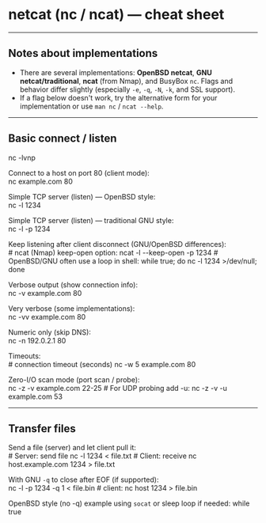 # netcat (nc / ncat) — cheat sheet

---

## Notes about implementations
- There are several implementations: **OpenBSD netcat**, **GNU netcat/traditional**, **ncat** (from Nmap), and BusyBox `nc`. Flags and behavior differ slightly (especially `-e`, `-q`, `-N`, `-k`, and SSL support).  
- If a flag below doesn't work, try the alternative form for your implementation or use `man nc` / `ncat --help`.

---

## Basic connect / listen

nc -lvnp <listening port> 

Connect to a host on port 80 (client mode):  
    nc example.com 80

Simple TCP server (listen) — OpenBSD style:  
    nc -l 1234

Simple TCP server (listen) — traditional GNU style:  
    nc -l -p 1234

Keep listening after client disconnect (GNU/OpenBSD differences):  
    # ncat (Nmap) keep-open option:
    ncat -l --keep-open -p 1234
    # OpenBSD/GNU often use a loop in shell:
    while true; do nc -l 1234 >/dev/null; done

Verbose output (show connection info):  
    nc -v example.com 80

Very verbose (some implementations):  
    nc -vv example.com 80

Numeric only (skip DNS):  
    nc -n 192.0.2.1 80

Timeouts:  
    # connection timeout (seconds)
    nc -w 5 example.com 80

Zero-I/O scan mode (port scan / probe):  
    nc -z -v example.com 22-25
    # For UDP probing add -u:
    nc -z -v -u example.com 53

---

## Transfer files
Send a file (server) and let client pull it:  
    # Server: send file
    nc -l 1234 < file.txt
    # Client: receive
    nc host.example.com 1234 > file.txt

With GNU `-q` to close after EOF (if supported):  
    nc -l -p 1234 -q 1 < file.bin
    # client:
    nc host 1234 > file.bin

OpenBSD style (no -q) example using `socat` or sleep loop if needed:
    while true
